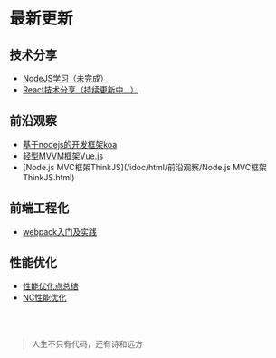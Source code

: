 # 最新更新

## 技术分享
- [NodeJS学习（未完成）](/idoc/html/技术分享/NodeJS学习.html)
- [React技术分享（持续更新中...）](/idoc/html/技术分享/React技术分享.html)

## 前沿观察
- [基于nodejs的开发框架koa](/idoc/html/前沿观察/基于nodejs的开发框架koa.html)
- [轻型MVVM框架Vue.js](/idoc/html/前沿观察/轻型MVVM框架Vue.js.html)
- [Node.js MVC框架ThinkJS](/idoc/html/前沿观察/Node.js MVC框架ThinkJS.html)

## 前端工程化
- [webpack入门及实践](/idoc/html/前端工程化/webpack入门及实践.html)

## 性能优化
- [性能优化点总结](/idoc/html/性能优化/性能优化点总结.html)
- [NC性能优化](/idoc/html/性能优化/NC性能优化.html)

<br><br>

> 人生不只有代码，还有诗和远方
